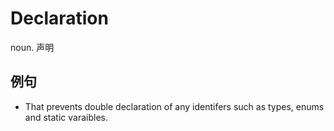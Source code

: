 # Declaration

noun. 声明

## 例句

* That prevents double declaration of any identifers such as types, enums and static varaibles.
